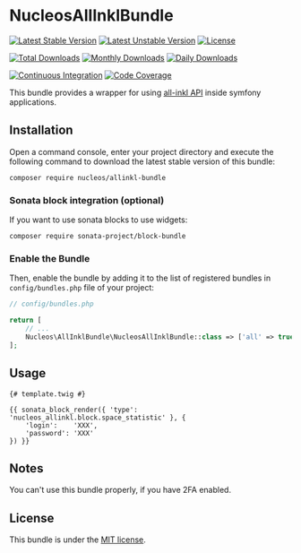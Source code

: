 NucleosAllInklBundle
====================
[![Latest Stable Version](https://poser.pugx.org/nucleos/allinkl-bundle/v/stable)](https://packagist.org/packages/nucleos/allinkl-bundle)
[![Latest Unstable Version](https://poser.pugx.org/nucleos/allinkl-bundle/v/unstable)](https://packagist.org/packages/nucleos/allinkl-bundle)
[![License](https://poser.pugx.org/nucleos/allinkl-bundle/license)](https://packagist.org/packages/nucleos/allinkl-bundle)

[![Total Downloads](https://poser.pugx.org/nucleos/allinkl-bundle/downloads)](https://packagist.org/packages/nucleos/allinkl-bundle)
[![Monthly Downloads](https://poser.pugx.org/nucleos/allinkl-bundle/d/monthly)](https://packagist.org/packages/nucleos/allinkl-bundle)
[![Daily Downloads](https://poser.pugx.org/nucleos/allinkl-bundle/d/daily)](https://packagist.org/packages/nucleos/allinkl-bundle)

[![Continuous Integration](https://github.com/nucleos/NucleosAllInklBundle/workflows/Continuous%20Integration/badge.svg)](https://github.com/nucleos/NucleosAllInklBundle/actions)
[![Code Coverage](https://codecov.io/gh/nucleos/NucleosAllInklBundle/branch/main/graph/badge.svg)](https://codecov.io/gh/nucleos/NucleosAllInklBundle)

This bundle provides a wrapper for using [all-inkl API] inside symfony applications.

## Installation

Open a command console, enter your project directory and execute the following command to download the latest stable version of this bundle:

```
composer require nucleos/allinkl-bundle
```

### Sonata block integration (optional)

If you want to use sonata blocks to use widgets:

```
composer require sonata-project/block-bundle
```

### Enable the Bundle

Then, enable the bundle by adding it to the list of registered bundles in `config/bundles.php` file of your project:

```php
// config/bundles.php

return [
    // ...
    Nucleos\AllInklBundle\NucleosAllInklBundle::class => ['all' => true],
];
```

## Usage

```twig
{# template.twig #}

{{ sonata_block_render({ 'type': 'nucleos_allinkl.block.space_statistic' }, {
    'login':    'XXX',
    'password': 'XXX'
}) }}
```

## Notes

You can't use this bundle properly, if you have 2FA enabled.

## License

This bundle is under the [MIT license](LICENSE.md).

[all-inkl API]: http://kasapi.kasserver.com/


